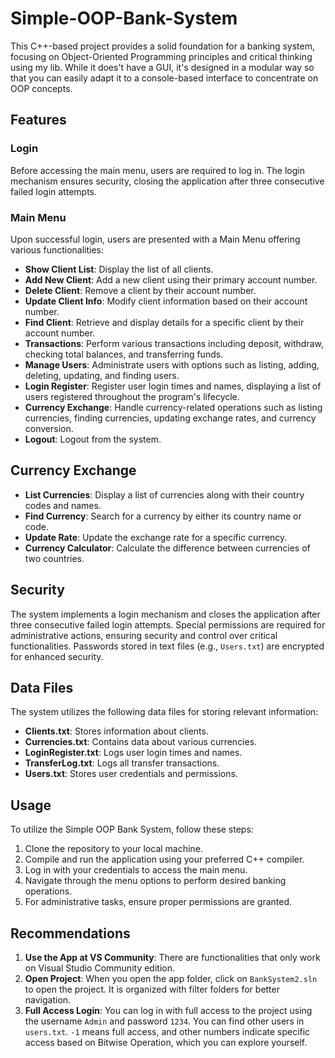 # Simple-OOP-Bank-System

This C++-based project provides a solid foundation for a banking system, focusing on Object-Oriented Programming principles and critical thinking using my lib. While it does't have a GUI, it's designed in a modular way so that you can easily adapt it to a console-based interface to concentrate on OOP concepts.

## Features

### Login
Before accessing the main menu, users are required to log in. The login mechanism ensures security, closing the application after three consecutive failed login attempts.

### Main Menu
Upon successful login, users are presented with a Main Menu offering various functionalities:

- **Show Client List**: Display the list of all clients.
- **Add New Client**: Add a new client using their primary account number.
- **Delete Client**: Remove a client by their account number.
- **Update Client Info**: Modify client information based on their account number.
- **Find Client**: Retrieve and display details for a specific client by their account number.
- **Transactions**: Perform various transactions including deposit, withdraw, checking total balances, and transferring funds.
- **Manage Users**: Administrate users with options such as listing, adding, deleting, updating, and finding users.
- **Login Register**: Register user login times and names, displaying a list of users registered throughout the program's lifecycle.
- **Currency Exchange**: Handle currency-related operations such as listing currencies, finding currencies, updating exchange rates, and currency conversion.
- **Logout**: Logout from the system.

## Currency Exchange
- **List Currencies**: Display a list of currencies along with their country codes and names.
- **Find Currency**: Search for a currency by either its country name or code.
- **Update Rate**: Update the exchange rate for a specific currency.
- **Currency Calculator**: Calculate the difference between currencies of two countries.

## Security
The system implements a login mechanism and closes the application after three consecutive failed login attempts. Special permissions are required for administrative actions, ensuring security and control over critical functionalities. Passwords stored in text files (e.g., `Users.txt`) are encrypted for enhanced security.

## Data Files
The system utilizes the following data files for storing relevant information:

- **Clients.txt**: Stores information about clients.
- **Currencies.txt**: Contains data about various currencies.
- **LoginRegister.txt**: Logs user login times and names.
- **TransferLog.txt**: Logs all transfer transactions.
- **Users.txt**: Stores user credentials and permissions.

## Usage
To utilize the Simple OOP Bank System, follow these steps:

1. Clone the repository to your local machine.
2. Compile and run the application using your preferred C++ compiler.
3. Log in with your credentials to access the main menu.
4. Navigate through the menu options to perform desired banking operations.
5. For administrative tasks, ensure proper permissions are granted.

## Recommendations
1. **Use the App at VS Community**: There are functionalities that only work on Visual Studio Community edition.
2. **Open Project**: When you open the app folder, click on `BankSystem2.sln` to open the project. It is organized with filter folders for better navigation.
3. **Full Access Login**: You can log in with full access to the project using the username `Admin` and password `1234`. You can find other users in `users.txt`. `-1` means full access, and other numbers indicate specific access based on Bitwise Operation, which you can explore yourself.


